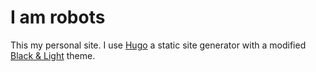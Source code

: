 # I am robots

This my personal site. I use [Hugo](https://gohugo.io) a static site generator with a modified [Black & Light](https://themes.gohugo.io/black-and-light/) theme.
